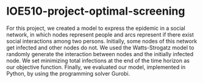 # IOE510-project-optimal-screening

For this project, we created a model to express the epidemic in a social network,
in which nodes represent people and arcs represent if there exist social interactions among two persons.
Initially, some nodes of this network get infected and other nodes do not.
We used the Watts-Strogatz model to randomly generate the interaction between nodes and the initially infected node.
We set minimizing total infections at the end of the time horizon as our objective function.
Finally, we evaluated our model, implemented in Python, by using the programming solver Gurobi.
